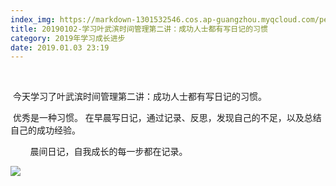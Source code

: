 ```yaml
---
index_img: https://markdown-1301532546.cos.ap-guangzhou.myqcloud.com/peipei_blog/20210921145534.jpeg
title: 20190102-学习叶武滨时间管理第二讲：成功人士都有写日记的习惯
category: 2019年学习成长进步
date: 2019.01.03 23:19
---
```


        

​        今天学习了叶武滨时间管理第二讲：成功人士都有写日记的习惯。

​        优秀是一种习惯。  在早晨写日记，通过记录、反思，发现自己的不足，以及总结自己的成功经验。

        晨间日记，自我成长的每一步都在记录。  

  

![](https://markdown-1301532546.cos.ap-guangzhou.myqcloud.com/peipei_blog/20210921145534.jpeg)  

